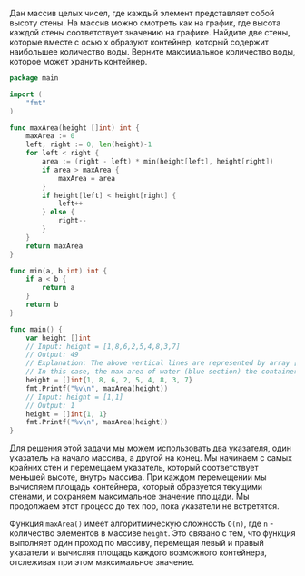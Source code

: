 Дан массив целых чисел, где каждый элемент представляет собой высоту стены. На массив можно смотреть как на график, где высота каждой стены соответствует значению на графике. Найдите две стены, которые вместе с осью x образуют контейнер, который содержит наибольшее количество воды. Верните максимальное количество воды, которое может хранить контейнер.

```go
package main

import (
	"fmt"
)

func maxArea(height []int) int {
	maxArea := 0
	left, right := 0, len(height)-1
	for left < right {
		area := (right - left) * min(height[left], height[right])
		if area > maxArea {
			maxArea = area
		}
		if height[left] < height[right] {
			left++
		} else {
			right--
		}
	}
	return maxArea
}

func min(a, b int) int {
	if a < b {
		return a
	}
	return b
}

func main() {
	var height []int
	// Input: height = [1,8,6,2,5,4,8,3,7]
	// Output: 49
	// Explanation: The above vertical lines are represented by array [1,8,6,2,5,4,8,3,7].
	// In this case, the max area of water (blue section) the container can contain is 49.
	height = []int{1, 8, 6, 2, 5, 4, 8, 3, 7}
	fmt.Printf("%v\n", maxArea(height))
	// Input: height = [1,1]
	// Output: 1
	height = []int{1, 1}
	fmt.Printf("%v\n", maxArea(height))
}
```

Для решения этой задачи мы можем использовать два указателя, один указатель на начало массива, а другой на конец. Мы начинаем с самых крайних стен и перемещаем указатель, который соответствует меньшей высоте, внутрь массива. При каждом перемещении мы вычисляем площадь контейнера, который образуется текущими стенами, и сохраняем максимальное значение площади. Мы продолжаем этот процесс до тех пор, пока указатели не встретятся.

Функция `maxArea()` имеет алгоритмическую сложность `O(n)`, где `n` - количество элементов в массиве `height`. Это связано с тем, что функция выполняет один проход по массиву, перемещая левый и правый указатели и вычисляя площадь каждого возможного контейнера, отслеживая при этом максимальное значение.
